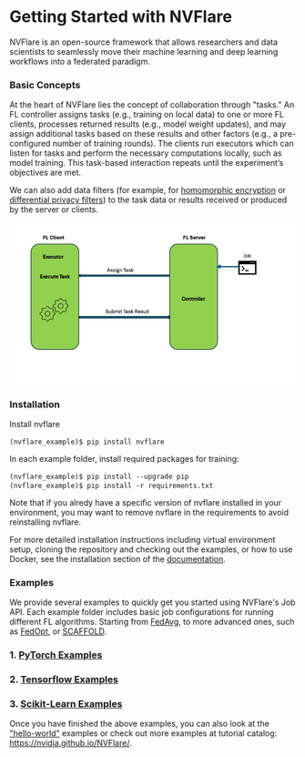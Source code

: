 # Getting Started with NVFlare
NVFlare is an open-source framework that allows researchers and data scientists to seamlessly move their 
machine learning and deep learning workflows into a federated paradigm.

### Basic Concepts
At the heart of NVFlare lies the concept of collaboration through "tasks." An FL controller assigns tasks 
(e.g., training on local data) to one or more FL clients, processes returned results (e.g., model weight updates), 
and may assign additional tasks based on these results and other factors (e.g., a pre-configured number of training rounds). 
The clients run executors which can listen for tasks and perform the necessary computations locally, such as model training. 
This task-based interaction repeats until the experiment’s objectives are met.

We can also add data filters (for example, for [homomorphic encryption](https://www.usenix.org/conference/atc20/presentation/zhang-chengliang)
or [differential privacy filters](https://arxiv.org/abs/1910.00962)) to the task data
or results received or produced by the server or clients.

![NVIDIA FLARE Overview](../../docs/resources/controller_executor_no_filter.png)

### Installation

Install nvflare
```shell
(nvflare_example)$ pip install nvflare
```

In each example folder, install required packages for training:
```shell
(nvflare_example)$ pip install --upgrade pip
(nvflare_example)$ pip install -r requirements.txt
```

Note that if you alredy have a specific version of nvflare installed in your environment, you may want to remove nvflare in the requirements to avoid reinstalling nvflare.

For more detailed installation instructions including virtual environment setup, cloning the repository and checking out the examples,
or how to use Docker, see the installation section of the [documentation](https://nvflare.readthedocs.io/en/main/quickstart.html).

### Examples
We provide several examples to quickly get you started using NVFlare's Job API. 
Each example folder includes basic job configurations for running different FL algorithms. 
Starting from [FedAvg](https://arxiv.org/abs/1602.05629), to more advanced ones, 
such as [FedOpt](https://arxiv.org/abs/2003.00295), or [SCAFFOLD](https://arxiv.org/abs/1910.06378).

### 1. [PyTorch Examples](./pt/README.md)
### 2. [Tensorflow Examples](./tf/README.md)
### 3. [Scikit-Learn Examples](./sklearn/README.md)

Once you have finished the above examples, you can also look at the
["hello-world"](../hello-world) examples or check out more examples at tutorial catalog: https://nvidia.github.io/NVFlare/.
